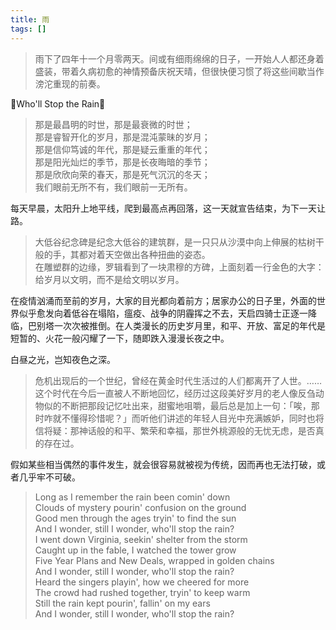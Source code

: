 ```yaml
---
title: 雨
tags: []
---
```


> 雨下了四年十一个月零两天。间或有细雨绵绵的日子，一开始人人都还身着盛装，带着久病初愈的神情预备庆祝天晴，但很快便习惯了将这些间歇当作滂沱重现的前奏。

🎵Who'll Stop the Rain🎵

> 那是最昌明的时世，那是最衰微的时世；  
> 那是睿智开化的岁月，那是混沌蒙昧的岁月；  
> 那是信仰笃诚的年代，那是疑云重重的年代；  
> 那是阳光灿烂的季节，那是长夜晦暗的季节；  
> 那是欣欣向荣的春天，那是死气沉沉的冬天；  
> 我们眼前无所不有，我们眼前一无所有。

每天早晨，太阳升上地平线，爬到最高点再回落，这一天就宣告结束，为下一天让路。

> 大低谷纪念碑是纪念大低谷的建筑群，是一只只从沙漠中向上伸展的枯树干般的手，其都对着天空做出各种扭曲的姿态。  
> 在雕塑群的边缘，罗辑看到了一块肃穆的方碑，上面刻着一行金色的大字：  
> 给岁月以文明，而不是给文明以岁月。

在疫情汹涌而至前的岁月，大家的目光都向着前方；居家办公的日子里，外面的世界似乎愈发向着低谷在塌陷，瘟疫、战争的阴霾挥之不去，天启四骑士正逐一降临，巴别塔一次次被推倒。在人类漫长的历史岁月里，和平、开放、富足的年代是短暂的、火花一般闪耀了一下，随即跌入漫漫长夜之中。

白昼之光，岂知夜色之深。

> 危机出现后的一个世纪，曾经在黄金时代生活过的人们都离开了人世。……这个时代在今后一直被人不断地回忆，经历过这段美好岁月的老人像反刍动物似的不断把那段记忆吐出来，甜蜜地咀嚼，最后总是加上一句：「唉，那时咋就不懂得珍惜呢？」而听他们讲述的年轻人目光中充满嫉妒，同时也将信将疑：那神话般的和平、繁荣和幸福，那世外桃源般的无忧无虑，是否真的存在过。

假如某些相当偶然的事件发生，就会很容易就被视为传统，因而再也无法打破，或者几乎牢不可破。

> Long as I remember the rain been comin' down  
> Clouds of mystery pourin' confusion on the ground  
> Good men through the ages tryin' to find the sun  
> And I wonder, still I wonder, who'll stop the rain?  
> I went down Virginia, seekin' shelter from the storm  
> Caught up in the fable, I watched the tower grow  
> Five Year Plans and New Deals, wrapped in golden chains  
> And I wonder, still I wonder, who'll stop the rain?  
> Heard the singers playin', how we cheered for more  
> The crowd had rushed together, tryin' to keep warm  
> Still the rain kept pourin', fallin' on my ears  
> And I wonder, still I wonder, who'll stop the rain?
